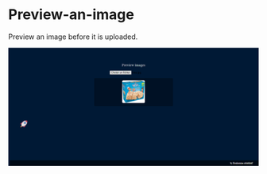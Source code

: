 # Preview-an-image

Preview an image before it is uploaded.

![image](https://github.com/davidlotfi/Preview-an-image/blob/master/index.html.png)

